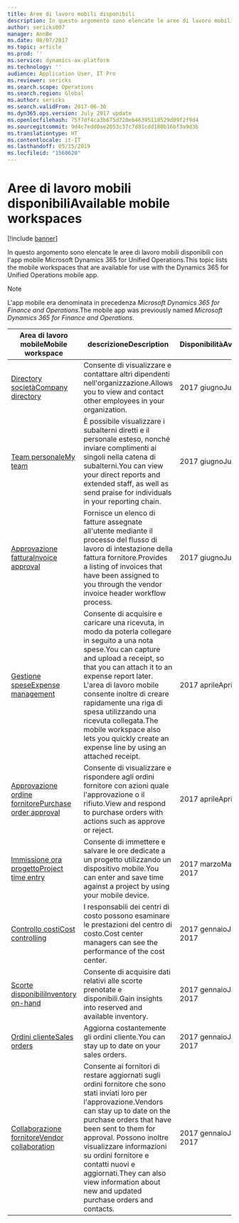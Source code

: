 ```yaml
---
title: Aree di lavoro mobili disponibili
description: In questo argomento sono elencate le aree di lavoro mobili disponibili.
author: sericks007
manager: AnnBe
ms.date: 08/07/2017
ms.topic: article
ms.prod: ''
ms.service: dynamics-ax-platform
ms.technology: ''
audience: Application User, IT Pro
ms.reviewer: sericks
ms.search.scope: Operations
ms.search.region: Global
ms.author: sericks
ms.search.validFrom: 2017-06-30
ms.dyn365.ops.version: July 2017 update
ms.openlocfilehash: 75f7df4ca3b675d720eb46395118529d09f2f9d4
ms.sourcegitcommit: 9d4c7edd0ae2053c37c7d81cdd180b16bf3a9d3b
ms.translationtype: HT
ms.contentlocale: it-IT
ms.lasthandoff: 05/15/2019
ms.locfileid: "1560620"
---
```

# <a name="available-mobile-workspaces"></a><span data-ttu-id="3734c-103">Aree di lavoro mobili disponibili</span><span class="sxs-lookup"><span data-stu-id="3734c-103">Available mobile workspaces</span></span>

[!include [banner](../includes/banner.md)]

<span data-ttu-id="3734c-104">In questo argomento sono elencate le aree di lavoro mobili disponibili con l'app mobile Microsoft Dynamics 365 for Unified Operations.</span><span class="sxs-lookup"><span data-stu-id="3734c-104">This topic lists the mobile workspaces that are available for use with the Dynamics 365 for Unified Operations mobile app.</span></span>

> [!NOTE]
> <span data-ttu-id="3734c-105">L'app mobile era denominata in precedenza *Microsoft Dynamics 365 for Finance and Operations*.</span><span class="sxs-lookup"><span data-stu-id="3734c-105">The mobile app was previously named *Microsoft Dynamics 365 for Finance and Operations*.</span></span>

| <span data-ttu-id="3734c-106">Area di lavoro mobile</span><span class="sxs-lookup"><span data-stu-id="3734c-106">Mobile workspace</span></span>     | <span data-ttu-id="3734c-107">descrizione</span><span class="sxs-lookup"><span data-stu-id="3734c-107">Description</span></span>   | <span data-ttu-id="3734c-108">Disponibilità</span><span class="sxs-lookup"><span data-stu-id="3734c-108">Availability</span></span>   |
|----------------------|---------------|--------------|
|[<span data-ttu-id="3734c-109">Directory società</span><span class="sxs-lookup"><span data-stu-id="3734c-109">Company directory</span></span>](company-directory-mobile-workspace.md)| <span data-ttu-id="3734c-110">Consente di visualizzare e contattare altri dipendenti nell'organizzazione.</span><span class="sxs-lookup"><span data-stu-id="3734c-110">Allows you to view and contact other employees in your organization.</span></span>| <span data-ttu-id="3734c-111">2017 giugno</span><span class="sxs-lookup"><span data-stu-id="3734c-111">June 2017</span></span> |    
|[<span data-ttu-id="3734c-112">Team personale</span><span class="sxs-lookup"><span data-stu-id="3734c-112">My team</span></span>](manager-self-service-mobile-workspace.md)| <span data-ttu-id="3734c-113">È possibile visualizzare i subalterni diretti e il personale esteso, nonché inviare complimenti ai singoli nella catena di subalterni.</span><span class="sxs-lookup"><span data-stu-id="3734c-113">You can view your direct reports and extended staff, as well as send praise for individuals in your reporting chain.</span></span>|<span data-ttu-id="3734c-114">2017 giugno</span><span class="sxs-lookup"><span data-stu-id="3734c-114">June 2017</span></span> |     
|[<span data-ttu-id="3734c-115">Approvazione fattura</span><span class="sxs-lookup"><span data-stu-id="3734c-115">Invoice approval</span></span>](invoice-approval-mobile-workspace.md)| <span data-ttu-id="3734c-116">Fornisce un elenco di fatture assegnate all'utente mediante il processo del flusso di lavoro di intestazione della fattura fornitore.</span><span class="sxs-lookup"><span data-stu-id="3734c-116">Provides a listing of invoices that have been assigned to you through the vendor invoice header workflow process.</span></span>| <span data-ttu-id="3734c-117">2017 giugno</span><span class="sxs-lookup"><span data-stu-id="3734c-117">June 2017</span></span>   |
| [<span data-ttu-id="3734c-118">Gestione spese</span><span class="sxs-lookup"><span data-stu-id="3734c-118">Expense management</span></span>](../../financials/expense-management/expense-management-mobile-workspace.md) | <span data-ttu-id="3734c-119">Consente di acquisire e caricare una ricevuta, in modo da poterla collegare in seguito a una nota spese.</span><span class="sxs-lookup"><span data-stu-id="3734c-119">You can capture and upload a receipt, so that you can attach it to an expense report later.</span></span> <span data-ttu-id="3734c-120">L'area di lavoro mobile consente inoltre di creare rapidamente una riga di spesa utilizzando una ricevuta collegata.</span><span class="sxs-lookup"><span data-stu-id="3734c-120">The mobile workspace also lets you quickly create an expense line by using an attached receipt.</span></span> | <span data-ttu-id="3734c-121">2017 aprile</span><span class="sxs-lookup"><span data-stu-id="3734c-121">April 2017</span></span> |
| [<span data-ttu-id="3734c-122">Approvazione ordine fornitore</span><span class="sxs-lookup"><span data-stu-id="3734c-122">Purchase order approval</span></span>](../../supply-chain/procurement/purchase-order-mobile-workspace.md) | <span data-ttu-id="3734c-123">Consente di visualizzare e rispondere agli ordini fornitore con azioni quale l'approvazione o il rifiuto.</span><span class="sxs-lookup"><span data-stu-id="3734c-123">View and respond to purchase orders with actions such as approve or reject.</span></span> | <span data-ttu-id="3734c-124">2017 aprile</span><span class="sxs-lookup"><span data-stu-id="3734c-124">April 2017</span></span> |
| [<span data-ttu-id="3734c-125">Immissione ora progetto</span><span class="sxs-lookup"><span data-stu-id="3734c-125">Project time entry</span></span>](../../financials/project-management/project-time-entry-mobile-workspace.md) | <span data-ttu-id="3734c-126">Consente di immettere e salvare le ore dedicate a un progetto utilizzando un dispositivo mobile.</span><span class="sxs-lookup"><span data-stu-id="3734c-126">You can enter and save time against a project by using your mobile device.</span></span> | <span data-ttu-id="3734c-127">2017 marzo</span><span class="sxs-lookup"><span data-stu-id="3734c-127">March 2017</span></span> |
| [<span data-ttu-id="3734c-128">Controllo costi</span><span class="sxs-lookup"><span data-stu-id="3734c-128">Cost controlling</span></span>](../../financials/cost-accounting/cost-controlling-mobile-workspace.md)     | <span data-ttu-id="3734c-129">I responsabili dei centri di costo possono esaminare le prestazioni del centro di costo.</span><span class="sxs-lookup"><span data-stu-id="3734c-129">Cost center managers can see the performance of the cost center.</span></span>                                                                                               |  <span data-ttu-id="3734c-130">2017 gennaio</span><span class="sxs-lookup"><span data-stu-id="3734c-130">January 2017</span></span>        |
| [<span data-ttu-id="3734c-131">Scorte disponibili</span><span class="sxs-lookup"><span data-stu-id="3734c-131">Inventory on-hand</span></span>](../../supply-chain/inventory/inventory-on-hand-mobile-workspace.md)    | <span data-ttu-id="3734c-132">Consente di acquisire dati relativi alle scorte prenotate e disponibili.</span><span class="sxs-lookup"><span data-stu-id="3734c-132">Gain insights into reserved and available inventory.</span></span>                                                                                                    |   <span data-ttu-id="3734c-133">2017 gennaio</span><span class="sxs-lookup"><span data-stu-id="3734c-133">January 2017</span></span>       |
| [<span data-ttu-id="3734c-134">Ordini cliente</span><span class="sxs-lookup"><span data-stu-id="3734c-134">Sales orders</span></span>](../../supply-chain/sales-marketing/sales-orders-mobile-workspace.md)         | <span data-ttu-id="3734c-135">Aggiorna costantemente gli ordini cliente.</span><span class="sxs-lookup"><span data-stu-id="3734c-135">You can stay up to date on your sales orders.</span></span>                                                                                                                          |  <span data-ttu-id="3734c-136">2017 gennaio</span><span class="sxs-lookup"><span data-stu-id="3734c-136">January 2017</span></span>                  |
| [<span data-ttu-id="3734c-137">Collaborazione fornitore</span><span class="sxs-lookup"><span data-stu-id="3734c-137">Vendor collaboration</span></span>](../../supply-chain/procurement/vendor-collaboration-mobile-workspace.md) | <span data-ttu-id="3734c-138">Consente ai fornitori di restare aggiornati sugli ordini fornitore che sono stati inviati loro per l'approvazione.</span><span class="sxs-lookup"><span data-stu-id="3734c-138">Vendors can stay up to date on the purchase orders that have been sent to them for approval.</span></span> <span data-ttu-id="3734c-139">Possono inoltre visualizzare informazioni su ordini fornitore e contatti nuovi e aggiornati.</span><span class="sxs-lookup"><span data-stu-id="3734c-139">They can also view information about new and updated purchase orders and contacts.</span></span> |<span data-ttu-id="3734c-140">2017 gennaio</span><span class="sxs-lookup"><span data-stu-id="3734c-140">January 2017</span></span>    |

